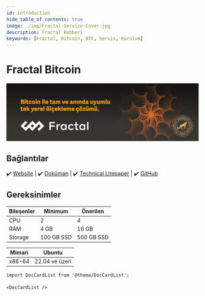 ```yaml
---
id: introduction
hide_table_of_contents: true
image: ./img/Fractal-Service-Cover.jpg
description: Fractal Rehberi
keywords: [Fractal, Bitcoin, BTC, Servis, Kurulum]
---
```

# Fractal Bitcoin

![Fractal](./img/Fractal-Service.jpg)

## Bağlantılar
 ✔️ [Website](https://www.fractalbitcoin.io/) |
 ✔️ [Doküman](https://docs.fractalbitcoin.io/) |
 ✔️ [Technical Litepaper](https://www.notion.so/fractal-bitcoin/2024-01-Fractal-Bitcoin-v0-0-9-04c62c379d6846c7b6163fcd1fb9d566?pvs=4) |
 ✔️ [GitHub](https://github.com/fractal-bitcoin/)

## Gereksinimler

| Bileşenler | Minimum | **Önerilen** |
| ------------ | ------------ | ------------ |
| CPU |	2 | 4 |
| RAM	| 4 GB | 16 GB |
| Storage | 100 GB SSD | 500 GB SSD |
 
| Mimari | Ubuntu |
| ------------ | ------------ |
| x86-64 | 22.04 ve üzeri |

```mdx-code-block
import DocCardList from '@theme/DocCardList';

<DocCardList />
```
